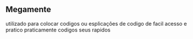 ## Megamente

utilizado para colocar codigos ou esplicações de codigo de facil acesso e pratico praticamente codigos seus rapidos 
